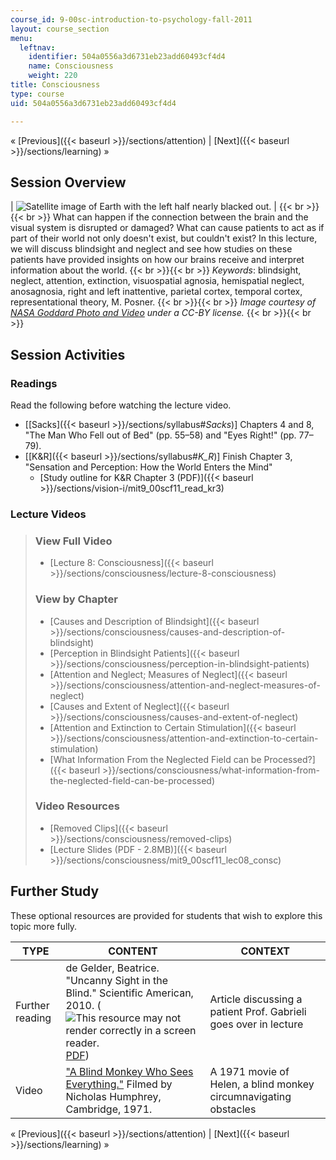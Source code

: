 ```yaml
---
course_id: 9-00sc-introduction-to-psychology-fall-2011
layout: course_section
menu:
  leftnav:
    identifier: 504a0556a3d6731eb23add60493cf4d4
    name: Consciousness
    weight: 220
title: Consciousness
type: course
uid: 504a0556a3d6731eb23add60493cf4d4

---
```


« [Previous]({{< baseurl >}}/sections/attention) | [Next]({{< baseurl >}}/sections/learning) »

Session Overview
----------------

| ![Satellite image of Earth with the left half nearly blacked out.](/coursemedia/9-00sc-introduction-to-psychology-fall-2011/3e4eb25c70d34d65e6879ada0e2cdc5d_lec08_chp.jpg) |  {{< br >}}{{< br >}} What can happen if the connection between the brain and the visual system is disrupted or damaged? What can cause patients to act as if part of their world not only doesn't exist, but couldn't exist? In this lecture, we will discuss blindsight and neglect and see how studies on these patients have provided insights on how our brains receive and interpret information about the world. {{< br >}}{{< br >}} _Keywords_: blindsight, neglect, attention, extinction, visuospatial agnosia, hemispatial neglect, anosagnosia, right and left inattentive, parietal cortex, temporal cortex, representational theory, M. Posner. {{< br >}}{{< br >}} _Image courtesy of [NASA Goddard Photo and Video](http://www.flickr.com/photos/24662369@N07/6760135001) under a CC-BY license._ {{< br >}}{{< br >}}  

Session Activities
------------------

### Readings

Read the following before watching the lecture video.

*   \[[Sacks]({{< baseurl >}}/sections/syllabus#_Sacks_)\] Chapters 4 and 8, "The Man Who Fell out of Bed" (pp. 55–58) and "Eyes Right!" (pp. 77–79).
*   \[[K&R]({{< baseurl >}}/sections/syllabus#_K_R_)\] Finish Chapter 3, "Sensation and Perception: How the World Enters the Mind"
    *   [Study outline for K&R Chapter 3 (PDF)]({{< baseurl >}}/sections/vision-i/mit9_00scf11_read_kr3) 

### Lecture Videos

> ### View Full Video
> 
> *   [Lecture 8: Consciousness]({{< baseurl >}}/sections/consciousness/lecture-8-consciousness)
> 
> ### View by Chapter
> 
> *   [Causes and Description of Blindsight]({{< baseurl >}}/sections/consciousness/causes-and-description-of-blindsight)
> *   [Perception in Blindsight Patients]({{< baseurl >}}/sections/consciousness/perception-in-blindsight-patients)
> *   [Attention and Neglect; Measures of Neglect]({{< baseurl >}}/sections/consciousness/attention-and-neglect-measures-of-neglect)
> *   [Causes and Extent of Neglect]({{< baseurl >}}/sections/consciousness/causes-and-extent-of-neglect)
> *   [Attention and Extinction to Certain Stimulation]({{< baseurl >}}/sections/consciousness/attention-and-extinction-to-certain-stimulation)
> *   [What Information From the Neglected Field can be Processed?]({{< baseurl >}}/sections/consciousness/what-information-from-the-neglected-field-can-be-processed)
> 
> ### Video Resources
> 
> *   [Removed Clips]({{< baseurl >}}/sections/consciousness/removed-clips)
> *   [Lecture Slides (PDF - 2.8MB)]({{< baseurl >}}/sections/consciousness/mit9_00scf11_lec08_consc)

Further Study
-------------

These optional resources are provided for students that wish to explore this topic more fully.

| TYPE | CONTENT | CONTEXT |
| --- | --- | --- |
| Further reading | de Gelder, Beatrice. "Uncanny Sight in the Blind." Scientific American, 2010. (![This resource may not render correctly in a screen reader.](/images/inacessible.gif)[PDF](http://beatricedegelder.com/documents/Uncannysightintheblind.pdf)) | Article discussing a patient Prof. Gabrieli goes over in lecture |
| Video | ["A Blind Monkey Who Sees Everything."](http://www.youtube.com/all_comments?v=rDIsxwQHwt8) Filmed by Nicholas Humphrey, Cambridge, 1971. | A 1971 movie of Helen, a blind monkey circumnavigating obstacles 

« [Previous]({{< baseurl >}}/sections/attention) | [Next]({{< baseurl >}}/sections/learning) »